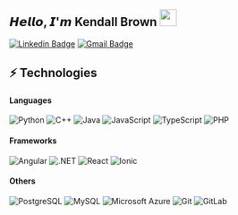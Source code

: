 ## 𝙃𝙚𝙡𝙡𝙤, 𝙄'𝙢 Kendall Brown <img src="https://raw.githubusercontent.com/aemmadi/aemmadi/master/wave.gif" width="30">

[![Linkedin Badge](https://img.shields.io/badge/-kendall-blue?style=flat-square&logo=Linkedin&logoColor=white&link=https://www.linkedin.com/in/anirudhemmadi/)](https://www.linkedin.com/in/anirudhemmadi/)
[![Gmail Badge](https://img.shields.io/badge/-kenbrojim21@gmail.com-c14438?style=flat-square&logo=Gmail&logoColor=white&link=mailto:kanna6501@gmail.com)](mailto:kenbrojim21@gmail.com)

## ⚡ Technologies

#### Languages
![Python](https://img.shields.io/badge/-Python-black?style=flat-square&logo=Python)
![C++](https://img.shields.io/badge/-C++-00599C?style=flat-square&logo=c)
![Java](https://img.shields.io/badge/-java-E34A86?style=flat-square&logo=java)
![JavaScript](https://img.shields.io/badge/-JavaScript-black?style=flat-square&logo=javascript)
![TypeScript](https://img.shields.io/badge/-TypeScript-007ACC?style=flat-square&logo=typescript&logoColor=white)
![PHP](https://img.shields.io/badge/-PHP-black?style=flat-square&logo=PHP)


#### Frameworks
![Angular](https://img.shields.io/badge/-Angular-E34F26?style=flat-square&logo=Angular&logoColor=white)
![.NET](https://img.shields.io/badge/-.NET-1572B6?style=flat-square&logo=.NET)
![React](https://img.shields.io/badge/-React-563D7C?style=flat-square&logo=React)
![Ionic](https://img.shields.io/badge/-Ionic-black?style=flat-square&logo=Ionic)



#### Others
![PostgreSQL](https://img.shields.io/badge/-PostgreSQL-336791?style=flat-square&logo=postgresql)
![MySQL](https://img.shields.io/badge/-MySQL-black?style=flat-square&logo=mysql)
![Microsoft Azure](https://img.shields.io/badge/Microsoft%20Azure-232F7E?style=flat-square&logo=microsoft-azure)
![Git](https://img.shields.io/badge/-Git-black?style=flat-square&logo=git)
![GitLab](https://img.shields.io/badge/-GitLab-FCA121?style=flat-square&logo=gitlab)



